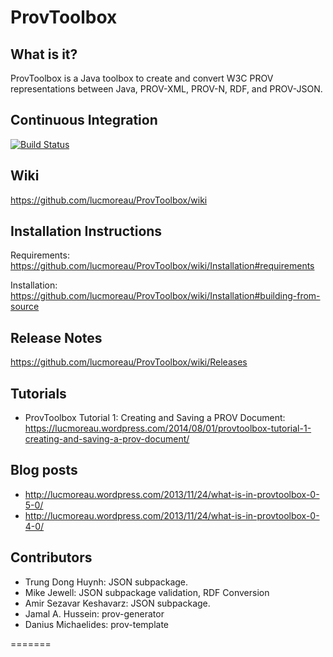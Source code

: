 ProvToolbox
===========

What is it?
-----------

ProvToolbox is a Java toolbox to create and convert W3C PROV representations between Java, PROV-XML, PROV-N, RDF, and PROV-JSON. 

Continuous Integration
----------------------

[![Build Status](https://travis-ci.org/lucmoreau/ProvToolbox.svg)](https://travis-ci.org/lucmoreau/ProvToolbox)




Wiki
----

https://github.com/lucmoreau/ProvToolbox/wiki

Installation Instructions
-------------------------

Requirements: https://github.com/lucmoreau/ProvToolbox/wiki/Installation#requirements

Installation: https://github.com/lucmoreau/ProvToolbox/wiki/Installation#building-from-source


Release Notes
-------------

https://github.com/lucmoreau/ProvToolbox/wiki/Releases

Tutorials
---------

* ProvToolbox Tutorial 1: Creating and Saving a PROV Document: 
https://lucmoreau.wordpress.com/2014/08/01/provtoolbox-tutorial-1-creating-and-saving-a-prov-document/

Blog posts
----------

* http://lucmoreau.wordpress.com/2013/11/24/what-is-in-provtoolbox-0-5-0/ 
* http://lucmoreau.wordpress.com/2013/11/24/what-is-in-provtoolbox-0-4-0/ 



Contributors
------------

 * Trung Dong Huynh: JSON subpackage.
 * Mike Jewell: JSON subpackage validation, RDF Conversion
 * Amir Sezavar Keshavarz: JSON subpackage.
 * Jamal A. Hussein: prov-generator
 * Danius Michaelides: prov-template 
 
=======


